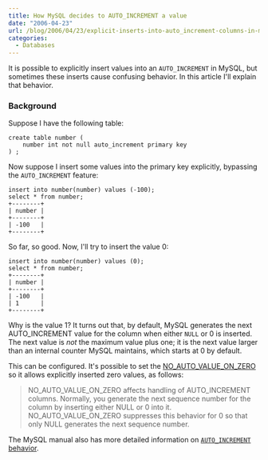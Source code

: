 ```yaml
---
title: How MySQL decides to AUTO_INCREMENT a value
date: "2006-04-23"
url: /blog/2006/04/23/explicit-inserts-into-auto_increment-columns-in-mysql/
categories:
  - Databases
---
```

It is possible to explicitly insert values into an `AUTO_INCREMENT` in MySQL, but sometimes these inserts cause confusing behavior. In this article I'll explain that behavior.

### Background

Suppose I have the following table:

```
create table number (
    number int not null auto_increment primary key
) ;
```

Now suppose I insert some values into the primary key explicitly, bypassing the `AUTO_INCREMENT` feature:

```
insert into number(number) values (-100);
select * from number;
+--------+
| number |
+--------+
| -100   |
+--------+
```

So far, so good. Now, I'll try to insert the value 0:

```
insert into number(number) values (0);
select * from number;
+--------+
| number |
+--------+
| -100   |
| 1      |
+--------+
```

Why is the value 1? It turns out that, by default, MySQL generates the next AUTO_INCREMENT value for the column when either `NULL` or 0 is inserted. The next value is *not* the maximum value plus one; it is the next value larger than an internal counter MySQL maintains, which starts at 0 by default.

This can be configured. It's possible to set the [NO\_AUTO\_VALUE\_ON\_ZERO](http://dev.mysql.com/doc/refman/5.0/en/server-sql-mode.html) so it allows explicitly inserted zero values, as follows: <blockquote cite="http://dev.mysql.com/doc/refman/5.0/en/server-sql-mode.html">
  <p>
    NO_AUTO_VALUE_ON_ZERO affects handling of AUTO_INCREMENT columns. Normally, you generate the next sequence number for the column by inserting either NULL or 0 into it. NO_AUTO_VALUE_ON_ZERO suppresses this behavior for 0 so that only NULL generates the next sequence number.
  </p>
</blockquote>

The MySQL manual also has more detailed information on [`AUTO_INCREMENT` behavior](http://dev.mysql.com/doc/refman/5.0/en/example-auto-increment.html).


